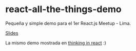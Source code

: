 react-all-the-things-demo
=========================

Pequeña y simple demo para el 1er React.js Meetup - Lima.

[Slides](http://slides.com/borismatosmorillo/reactjs-all-the-things)

La mismo demo mostrada en [thinking in react](http://facebook.github.io/react/docs/thinking-in-react.html) :)